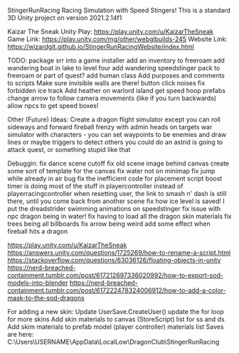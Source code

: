 StingerRunRacing
Racing Simulation with Speed Stingers!
This is a standard 3D Unity project on version 2021.2.14f1

Kaizar The Sneak Unity Play: https://play.unity.com/u/KaizarTheSneak
Game Link: https://play.unity.com/mg/other/webglbuilds-245
Website Link: https://wizardgit.github.io/StingerRunRacingWebsite/index.html

TODO:
package srr into a game installer
add an inventory to freeroam
add wandering boat in lake to level four
add wandering speedstinger pack to freeroam or part of quest?
add human class
Add purposes and comments to scripts
Make sure invisible walls are there!
button click noises
fix forbidden ice track
Add heather on warlord island
get speed hoop prefabs
change arrow to follow camera movements (like if you turn backwards)
allow npcs to get speed boxes!

Other (Future) Ideas:
Create a dragon flight simulator except you can roll sideways and forward
fireball frenzy with admin heads on targets
war simulator with characters - you can set waypoints to be enemies and draw lines or maybe triggers to detect others
you could do an astrid is going to attack quest, or something stupid like that

Debuggin:
fix dance scene cutoff
fix old scene image behind canvas
create some sort of template for the canvas
fix water not on minimap
fix jump while already in air bug
fix the inefficient code for placement script
boost timer is doing most of the stuff in playercontroller instead of playerracingcontroller
when resetting user, the link to smash n' dash is still there, until you come  back from another scene
fix how ice level is saved!
I put the dreadstrider swimming animations on speedstinger
fix issue with npc dragon being in water!
fix having to load all the dragon skin materials
fix trees being all billboards
fix arrow being weird
add some effect when fireball hits a dragon

https://play.unity.com/u/KaizarTheSneak
https://answers.unity.com/questions/1725269/how-to-rename-a-script.html
https://stackoverflow.com/questions/63036126/floating-objects-in-unity
https://nerd-breached-containment.tumblr.com/post/617212697336020992/how-to-export-sod-models-into-blender
https://nerd-breached-containment.tumblr.com/post/617222478324006912/how-to-add-a-color-mask-to-the-sod-dragons

For adding a new skin:
Update UserSave.CreateUser() update the for loop for more skins
Add skin materials to canvas (StoreScript) list for ss and ds
Add skim materials to prefab model (player controller) materials list
Saves are here:
C:\Users\USERNAME\AppData\LocalLow\DragonClub\StingerRunRacing